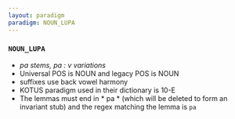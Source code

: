 ```yaml
---
layout: paradigm
paradigm: NOUN_LUPA
---
```

### ` NOUN_LUPA `

* _pa stems, pa : v variations_
* Universal POS is NOUN and legacy POS is NOUN
* suffixes use back vowel harmony
* KOTUS paradigm used in their dictionary is 10-E
* The lemmas must end in * pa * (which will be deleted to form an invariant stub) and the regex matching the lemma is ` pa `

